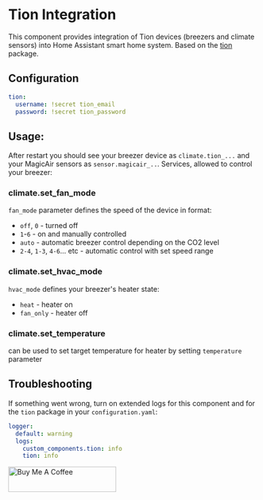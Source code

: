 # Tion Integration
This component provides integration of Tion devices (breezers and climate sensors) into Home Assistant smart home system. Based on the [tion](https://github.com/airens/tion) package.
## Configuration
```yaml
tion:
  username: !secret tion_email
  password: !secret tion_password
```
## Usage:
After restart you should see your breezer device as `climate.tion_...` and your MagicAir sensors as `sensor.magicair_..`. 
Services, allowed to control your breezer:
### climate.set_fan_mode 
`fan_mode` parameter defines the speed of the device in format:
- `off`, `0` - turned off
- `1`-`6` - on and manually controlled
- `auto` - automatic breezer control depending on the CO2 level
- `2-4`, `1-3`, `4-6`... etc - automatic control with set speed range
### climate.set_hvac_mode 
`hvac_mode` defines your breezer's heater state:
- `heat` - heater on
- `fan_only` - heater off
### climate.set_temperature 
can be used to set target temperature for heater by setting `temperature` parameter
## Troubleshooting
If something went wrong, turn on extended logs for this component and for the `tion` package in your `configuration.yaml`:
```yaml
logger:
  default: warning
  logs:
    custom_components.tion: info
    tion: info
```
<a href="https://www.buymeacoffee.com/3nCPSY4" target="_blank"><img src="https://cdn.buymeacoffee.com/buttons/default-orange.png" alt="Buy Me A Coffee" style="height: 51px !important;width: 217px !important;" ></a>
